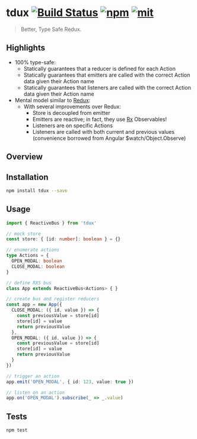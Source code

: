 # tdux [![Build Status][build]](https://circleci.com/gh/bcherny/tdux) [![npm]](https://www.npmjs.com/package/tdux) [![mit]](https://opensource.org/licenses/MIT)

[build]: https://img.shields.io/circleci/project/bcherny/tdux.svg?branch=master&style=flat-square
[npm]: https://img.shields.io/npm/v/tdux.svg?style=flat-square
[mit]: https://img.shields.io/npm/l/tdux.svg?style=flat-square

> Better, Type Safe Redux.

## Highlights

- 100% type-safe:
  - Statically guarantees that a reducer is defined for each Action
  - Statically guarantees that emitters are called with the correct Action data given their Action name
  - Statically guarantees that listeners are called with the correct Action data given their Action name
- Mental model similar to [Redux](https://github.com/reactjs/redux):
  - With several improvements over Redux:
    - Store is decoupled from emitter
    - Emitters are reactive; in fact, they use [Rx](https://github.com/Reactive-Extensions/RxJS) Observables!
    - Listeners are on specific Actions
    - Listeners are called with both current and previous values (convenience borrowed from Angular $watch/Object.Observe)

## Overview



## Installation

```sh
npm install tdux --save
```

## Usage

```ts
import { ReactiveBus } from 'tdux'

// mock store
const store: { [id: number]: boolean } = {}

// enumerate actions
type Actions = {
  OPEN_MODAL: boolean
  CLOSE_MODAL: boolean
}

// define RXS bus
class App extends ReactiveBus<Actions> { }

// create bus and register reducers
const app = new App({
  CLOSE_MODAL: ({ id, value }) => {
    const previousValue = store[id]
    store[id] = value
    return previousValue
  },
  OPEN_MODAL: ({ id, value }) => {
    const previousValue = store[id]
    store[id] = value
    return previousValue
  }
})

// trigger an action
app.emit('OPEN_MODAL', { id: 123, value: true })

// listen on an action
app.on('OPEN_MODAL').subscribe(_ => _.value)
```

## Tests

```sh
npm test
```
